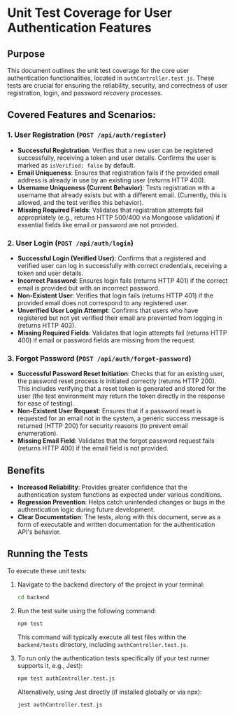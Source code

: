 # Unit Test Coverage for User Authentication Features

## Purpose
This document outlines the unit test coverage for the core user authentication functionalities, located in `authController.test.js`. These tests are crucial for ensuring the reliability, security, and correctness of user registration, login, and password recovery processes.

## Covered Features and Scenarios:

### 1. User Registration (`POST /api/auth/register`)
-   **Successful Registration**: Verifies that a new user can be registered successfully, receiving a token and user details. Confirms the user is marked as `isVerified: false` by default.
-   **Email Uniqueness**: Ensures that registration fails if the provided email address is already in use by an existing user (returns HTTP 400).
-   **Username Uniqueness (Current Behavior)**: Tests registration with a username that already exists but with a different email. (Currently, this is allowed, and the test verifies this behavior).
-   **Missing Required Fields**: Validates that registration attempts fail appropriately (e.g., returns HTTP 500/400 via Mongoose validation) if essential fields like email or password are not provided.

### 2. User Login (`POST /api/auth/login`)
-   **Successful Login (Verified User)**: Confirms that a registered and verified user can log in successfully with correct credentials, receiving a token and user details.
-   **Incorrect Password**: Ensures login fails (returns HTTP 401) if the correct email is provided but with an incorrect password.
-   **Non-Existent User**: Verifies that login fails (returns HTTP 401) if the provided email does not correspond to any registered user.
-   **Unverified User Login Attempt**: Confirms that users who have registered but not yet verified their email are prevented from logging in (returns HTTP 403).
-   **Missing Required Fields**: Validates that login attempts fail (returns HTTP 400) if email or password fields are missing from the request.

### 3. Forgot Password (`POST /api/auth/forgot-password`)
-   **Successful Password Reset Initiation**: Checks that for an existing user, the password reset process is initiated correctly (returns HTTP 200). This includes verifying that a reset token is generated and stored for the user (the test environment may return the token directly in the response for ease of testing).
-   **Non-Existent User Request**: Ensures that if a password reset is requested for an email not in the system, a generic success message is returned (HTTP 200) for security reasons (to prevent email enumeration).
-   **Missing Email Field**: Validates that the forgot password request fails (returns HTTP 400) if the email field is not provided.

## Benefits
-   **Increased Reliability**: Provides greater confidence that the authentication system functions as expected under various conditions.
-   **Regression Prevention**: Helps catch unintended changes or bugs in the authentication logic during future development.
-   **Clear Documentation**: The tests, along with this document, serve as a form of executable and written documentation for the authentication API's behavior.

## Running the Tests

To execute these unit tests:

1.  Navigate to the backend directory of the project in your terminal:
    ```bash
    cd backend
    ```

2.  Run the test suite using the following command:
    ```bash
    npm test
    ```
    This command will typically execute all test files within the `backend/tests` directory, including `authController.test.js`.

3.  To run only the authentication tests specifically (if your test runner supports it, e.g., Jest):
    ```bash
    npm test authController.test.js
    ```
    Alternatively, using Jest directly (if installed globally or via npx):
    ```bash
    jest authController.test.js
    ```
